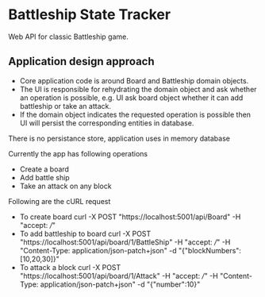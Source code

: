 Battleship State Tracker
========================

Web API for classic Battleship game.

Application design approach
---------------------------
* Core application code is around Board and Battleship domain objects.
* The UI is responsible for rehydrating the domain object and ask whether an operation is possible,
	e.g. UI ask board object whether it can add battleship or take an attack.
* If the domain object indicates the requested operation is possible then UI will persist the corresponding entities in database.

There is no persistance store, application uses in memory database

Currently the app has following operations
* Create a board
* Add battle ship
* Take an attack on any block

Following are the cURL request
* To create board
	curl -X POST "https://localhost:5001/api/Board" -H "accept: */*"
* To add battleship to board
	curl -X POST "https://localhost:5001/api/board/1/BattleShip" -H "accept: */*" -H "Content-Type: application/json-patch+json" -d "{\"blockNumbers\":[10,20,30]}"
* To attack a block
	curl -X POST "https://localhost:5001/api/board/1/Attack" -H "accept: */*" -H "Content-Type: application/json-patch+json" -d "{\"number\":10}"


